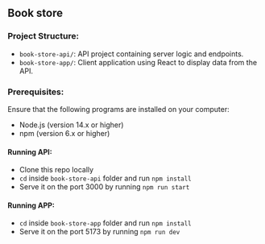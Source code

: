 ## Book store

### Project Structure:

- `book-store-api/`: API project containing server logic and endpoints.
- `book-store-app/`: Client application using React to display data from the API.

### Prerequisites:

Ensure that the following programs are installed on your computer:

- Node.js (version 14.x or higher)
- npm (version 6.x or higher)

#### Running API:

- Clone this repo locally
- `cd` inside `book-store-api` folder and run `npm install`
- Serve it on the port 3000 by running `npm run start`

#### Running APP:

- `cd` inside `book-store-app` folder and run `npm install`
- Serve it on the port 5173 by running `npm run dev`
